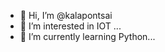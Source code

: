 - 👋 Hi, I’m @kalapontsai
- 👀 I’m interested in IOT ...
- 🌱 I’m currently learning Python...


<!---
kalapontsai/kalapontsai is a ✨ special ✨ repository because its `README.md` (this file) appears on your GitHub profile.
You can click the Preview link to take a look at your changes.
--->
